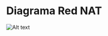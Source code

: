 # Diagrama Red NAT

![Alt text](https://github.com/w4rwol/Diagrams/blob/main/diagrama%20red%20NAT.PNG?raw=true)

